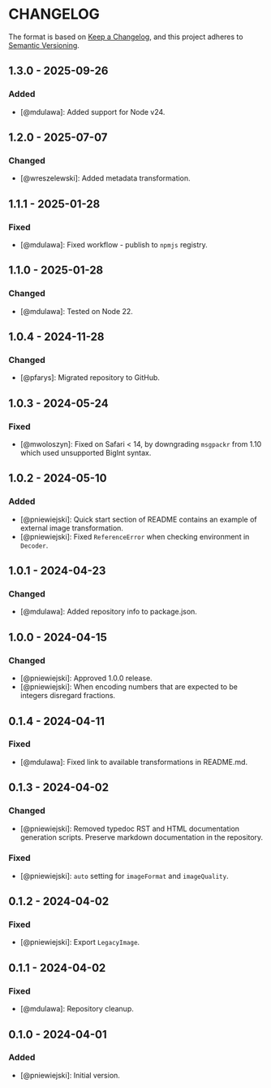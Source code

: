 # CHANGELOG
The format is based on [Keep a Changelog](https://keepachangelog.com/), and this project adheres to [Semantic Versioning](https://semver.org/).

## 1.3.0 - 2025-09-26
### Added
- [@mdulawa]: Added support for Node v24.

## 1.2.0 - 2025-07-07
### Changed
- [@wreszelewski]: Added metadata transformation.

## 1.1.1 - 2025-01-28
### Fixed
- [@mdulawa]: Fixed workflow - publish to `npmjs` registry.

## 1.1.0 - 2025-01-28
### Changed
- [@mdulawa]: Tested on Node 22.

## 1.0.4 - 2024-11-28
### Changed
- [@pfarys]: Migrated repository to GitHub.

## 1.0.3 - 2024-05-24
### Fixed
- [@mwoloszyn]: Fixed on Safari < 14, by downgrading `msgpackr` from 1.10 which used unsupported BigInt syntax.

## 1.0.2 - 2024-05-10
### Added
- [@pniewiejski]: Quick start section of README contains an example of external image transformation.
- [@pniewiejski]: Fixed `ReferenceError` when checking environment in `Decoder`.

## 1.0.1 - 2024-04-23
### Changed
- [@mdulawa]: Added repository info to package.json.

## 1.0.0 - 2024-04-15
### Changed
- [@pniewiejski]: Approved 1.0.0 release.
- [@pniewiejski]: When encoding numbers that are expected to be integers disregard fractions.

## 0.1.4 - 2024-04-11
### Fixed
- [@mdulawa]: Fixed link to available transformations in README.md.

## 0.1.3 - 2024-04-02
### Changed
- [@pniewiejski]: Removed typedoc RST and HTML documentation generation scripts. Preserve markdown documentation in the repository.

### Fixed
- [@pniewiejski]: `auto` setting for `imageFormat` and `imageQuality`.

## 0.1.2 - 2024-04-02
### Fixed
- [@pniewiejski]: Export `LegacyImage`.

## 0.1.1 - 2024-04-02
### Fixed
- [@mdulawa]: Repository cleanup.

## 0.1.0 - 2024-04-01
### Added
- [@pniewiejski]: Initial version.
